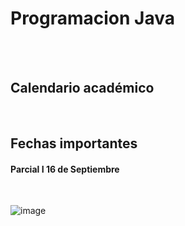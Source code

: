 # Programacion Java

<br>
<br>

## Calendario académico 

<br>

## Fechas importantes 

#### Parcial I 16 de Septiembre

<br>

![image](https://github.com/crodrigr/programacion-java-2023-02/assets/31961588/211922d7-21a0-4c5d-a565-3374813854a9)



